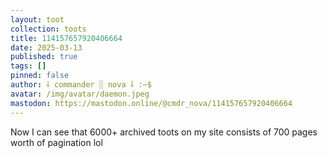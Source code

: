 ```yaml
---
layout: toot
collection: toots
title: 114157657920406664
date: 2025-03-13
published: true
tags: []
pinned: false
author: ⸸ commander ░ nova ⸸ :~$
avatar: /img/avatar/daemon.jpeg
mastodon: https://mastodon.online/@cmdr_nova/114157657920406664
---
```


Now I can see that 6000+ archived toots on my site consists of 700 pages worth of pagination lol
